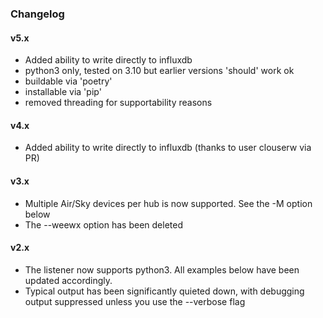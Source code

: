 
### Changelog

#### v5.x
* Added ability to write directly to influxdb
* python3 only, tested on 3.10 but earlier versions 'should' work ok
* buildable via 'poetry'
* installable via 'pip'
* removed threading for supportability reasons

#### v4.x
* Added ability to write directly to influxdb (thanks to user clouserw via PR)

#### v3.x
* Multiple Air/Sky devices per hub is now supported.  See the -M option below
* The --weewx option has been deleted

#### v2.x
* The listener now supports python3. All examples below have been updated accordingly.
* Typical output has been significantly quieted down, with debugging output suppressed unless you use the --verbose flag

